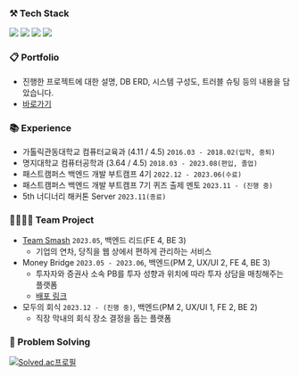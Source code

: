 ### ⚒️ Tech Stack
<p>
  <img src="https://img.shields.io/badge/Java-007396?&style=flat&logo=OpenJDK&logoColor=white">
  <img src="https://img.shields.io/badge/Spring_Boot-F2F4F9?style=flat&logo=spring-boot" />
  <img src="https://img.shields.io/badge/Spring Data JPA-6DB33F?style=flat&logo=spring&logoColor=white" />
  <img src="https://img.shields.io/badge/MySQL-005C84?style=flat&logo=mysql&logoColor=white"/>
</p>

### 📋 Portfolio
- 진행한 프로젝트에 대한 설명, DB ERD, 시스템 구성도, 트러블 슈팅 등의 내용을 담았습니다.
- [바로가기](https://drive.google.com/file/d/1lcl2nDEA30NddeZKoXX2wED_O9-yBMdA/view?usp=drive_link)

### 📚 Experience
- 가톨릭관동대학교 컴퓨터교육과 (4.11 / 4.5) `2016.03 - 2018.02(입학, 중퇴)`
- 명지대학교 컴퓨터공학과 (3.64 / 4.5) `2018.03 - 2023.08(편입, 졸업)`
- 패스트캠퍼스 백엔드 개발 부트캠프 4기 `2022.12 - 2023.06(수료)`
- 패스트캠퍼스 백엔드 개발 부트캠프 7기 퀴즈 출제 멘토 `2023.11 - (진행 중)`
- 5th 너디너리 해커톤 Server `2023.11(종료)`

### 👨‍👩‍👧‍👦 Team Project
- [Team Smash](https://github.com/smash-teams/smash-teams-BE) `2023.05`, 백엔드 리드(FE 4, BE 3)
  - 기업의 연차, 당직을 웹 상에서 편하게 관리하는 서비스
- Money Bridge `2023.05 - 2023.06`, 백엔드(PM 2, UX/UI 2, FE 4, BE 3)
  - 투자자와 증권사 소속 PB를 투자 성향과 위치에 따라 투자 상담을 매칭해주는 플랫폼
  - [배포 링크](https://www.moneybridge.co.kr/)
- 모두의 회식 `2023.12 - (진행 중)`, 백엔드(PM 2, UX/UI 1, FE 2, BE 2)
  - 직장 막내의 회식 장소 결정을 돕는 플랫폼


### 🎲 Problem Solving
[![Solved.ac프로필](http://mazassumnida.wtf/api/v2/generate_badge?boj=hol1319)](https://solved.ac/hol1319)
